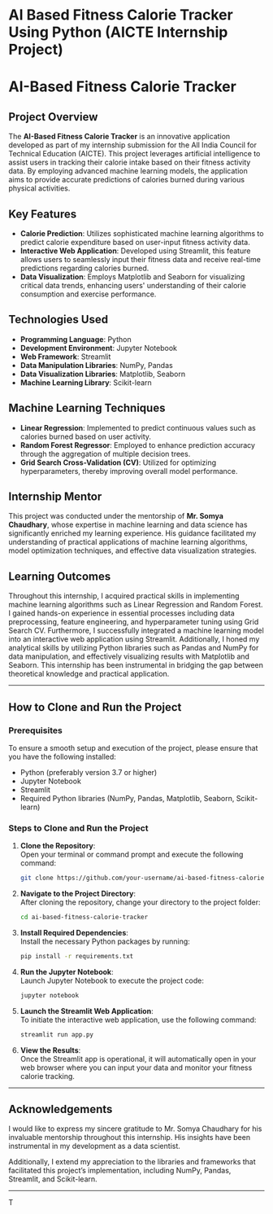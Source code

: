 # AI Based Fitness Calorie Tracker Using Python (AICTE Internship Project)


# AI-Based Fitness Calorie Tracker

## Project Overview
The **AI-Based Fitness Calorie Tracker** is an innovative application developed as part of my internship submission for the All India Council for Technical Education (AICTE). This project leverages artificial intelligence to assist users in tracking their calorie intake based on their fitness activity data. By employing advanced machine learning models, the application aims to provide accurate predictions of calories burned during various physical activities.

## Key Features
- **Calorie Prediction**: Utilizes sophisticated machine learning algorithms to predict calorie expenditure based on user-input fitness activity data.
- **Interactive Web Application**: Developed using Streamlit, this feature allows users to seamlessly input their fitness data and receive real-time predictions regarding calories burned.
- **Data Visualization**: Employs Matplotlib and Seaborn for visualizing critical data trends, enhancing users' understanding of their calorie consumption and exercise performance.

## Technologies Used
- **Programming Language**: Python  
- **Development Environment**: Jupyter Notebook  
- **Web Framework**: Streamlit  
- **Data Manipulation Libraries**: NumPy, Pandas  
- **Data Visualization Libraries**: Matplotlib, Seaborn  
- **Machine Learning Library**: Scikit-learn  

## Machine Learning Techniques
- **Linear Regression**: Implemented to predict continuous values such as calories burned based on user activity.
- **Random Forest Regressor**: Employed to enhance prediction accuracy through the aggregation of multiple decision trees.
- **Grid Search Cross-Validation (CV)**: Utilized for optimizing hyperparameters, thereby improving overall model performance.

## Internship Mentor
This project was conducted under the mentorship of **Mr. Somya Chaudhary**, whose expertise in machine learning and data science has significantly enriched my learning experience. His guidance facilitated my understanding of practical applications of machine learning algorithms, model optimization techniques, and effective data visualization strategies.

## Learning Outcomes
Throughout this internship, I acquired practical skills in implementing machine learning algorithms such as Linear Regression and Random Forest. I gained hands-on experience in essential processes including data preprocessing, feature engineering, and hyperparameter tuning using Grid Search CV. Furthermore, I successfully integrated a machine learning model into an interactive web application using Streamlit. Additionally, I honed my analytical skills by utilizing Python libraries such as Pandas and NumPy for data manipulation, and effectively visualizing results with Matplotlib and Seaborn. This internship has been instrumental in bridging the gap between theoretical knowledge and practical application.

---

## How to Clone and Run the Project

### Prerequisites
To ensure a smooth setup and execution of the project, please ensure that you have the following installed:
- Python (preferably version 3.7 or higher)
- Jupyter Notebook
- Streamlit
- Required Python libraries (NumPy, Pandas, Matplotlib, Seaborn, Scikit-learn)

### Steps to Clone and Run the Project

1. **Clone the Repository**:  
   Open your terminal or command prompt and execute the following command:
   ```bash
   git clone https://github.com/your-username/ai-based-fitness-calorie-tracker.git
   ```

2. **Navigate to the Project Directory**:  
   After cloning the repository, change your directory to the project folder:
   ```bash
   cd ai-based-fitness-calorie-tracker
   ```

3. **Install Required Dependencies**:  
   Install the necessary Python packages by running:
   ```bash
   pip install -r requirements.txt
   ```

4. **Run the Jupyter Notebook**:  
   Launch Jupyter Notebook to execute the project code:
   ```bash
   jupyter notebook
   ```

5. **Launch the Streamlit Web Application**:  
   To initiate the interactive web application, use the following command:
   ```bash
   streamlit run app.py
   ```

6. **View the Results**:  
   Once the Streamlit app is operational, it will automatically open in your web browser where you can input your data and monitor your fitness calorie tracking.

---

## Acknowledgements
I would like to express my sincere gratitude to Mr. Somya Chaudhary for his invaluable mentorship throughout this internship. His insights have been instrumental in my development as a data scientist. 

Additionally, I extend my appreciation to the libraries and frameworks that facilitated this project’s implementation, including NumPy, Pandas, Streamlit, and Scikit-learn.

---

T
